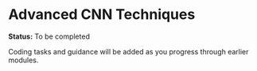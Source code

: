 # Advanced CNN Techniques

**Status:** To be completed

Coding tasks and guidance will be added as you progress through earlier modules.
